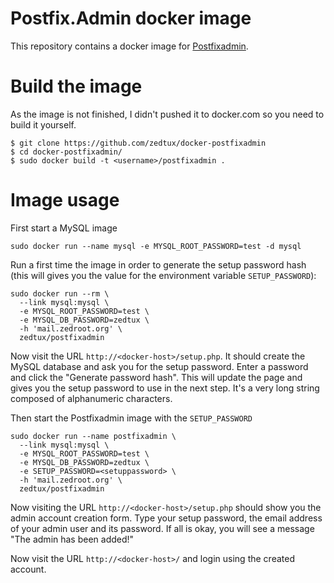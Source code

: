 # Postfix.Admin docker image

This repository contains a docker image for
[Postfixadmin](http://postfixadmin.sourceforge.net/).

# Build the image

As the image is not finished, I didn't pushed it to docker.com so you need to
build it yourself.

    $ git clone https://github.com/zedtux/docker-postfixadmin
    $ cd docker-postfixadmin/
    $ sudo docker build -t <username>/postfixadmin .

# Image usage

First start a MySQL image

    sudo docker run --name mysql -e MYSQL_ROOT_PASSWORD=test -d mysql

Run a first time the image in order to generate the setup password hash
(this will gives you the value for the environment variable `SETUP_PASSWORD`):

    sudo docker run --rm \
      --link mysql:mysql \
      -e MYSQL_ROOT_PASSWORD=test \
      -e MYSQL_DB_PASSWORD=zedtux \
      -h 'mail.zedroot.org' \
      zedtux/postfixadmin

Now visit the URL `http://<docker-host>/setup.php`. It should create the MySQL
database and ask you for the setup password.
Enter a password and click the "Generate password hash".
This will update the page and gives you the setup password to use in the next
step. It's a very long string composed of alphanumeric characters.

Then start the Postfixadmin image with the `SETUP_PASSWORD`

    sudo docker run --name postfixadmin \
      --link mysql:mysql \
      -e MYSQL_ROOT_PASSWORD=test \
      -e MYSQL_DB_PASSWORD=zedtux \
      -e SETUP_PASSWORD=<setuppassword> \
      -h 'mail.zedroot.org' \
      zedtux/postfixadmin

Now visiting the URL `http://<docker-host>/setup.php` should show you the admin
account creation form.
Type your setup password, the email address of your admin user and its password.
If all is okay, you will see a message "The admin <email> has been added!"

Now visit the URL `http://<docker-host>/` and login using the created account.
